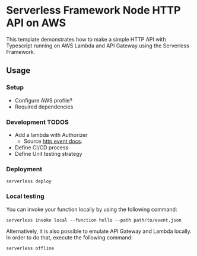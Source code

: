 # Serverless Framework Node HTTP API on AWS

This template demonstrates how to make a simple HTTP API with Typescript running on AWS Lambda and API Gateway using the Serverless Framework.

## Usage

### Setup

- Configure AWS profile?
- Required dependencies

### Development TODOS

- Add a lambda with Authorizer
  - Source [http event docs](https://www.serverless.com/framework/docs/providers/aws/events/apigateway/).
- Define CI/CD process
- Define Unit testing strategy

### Deployment

`serverless deploy`

### Local testing

You can invoke your function locally by using the following command:

```
serverless invoke local --function hello --path path/to/event.json
```

Alternatively, it is also possible to emulate API Gateway and Lambda locally. In order to do that, execute the following command:

```
serverless offline
```
